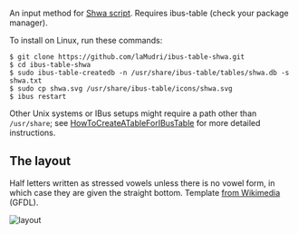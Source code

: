 An input method for [Shwa script](http://shwa.org/). Requires ibus-table (check your package manager).

To install on Linux, run these commands:

    $ git clone https://github.com/laMudri/ibus-table-shwa.git
    $ cd ibus-table-shwa
    $ sudo ibus-table-createdb -n /usr/share/ibus-table/tables/shwa.db -s shwa.txt
    $ sudo cp shwa.svg /usr/share/ibus-table/icons/shwa.svg
    $ ibus restart

Other Unix systems or IBus setups might require a path other than `/usr/share`; see [HowToCreateATableForIBusTable](https://code.google.com/p/ibus/wiki/HowToCreateATableForIBusTable) for more detailed instructions.

The layout
----------
Half letters written as stressed vowels unless there is no vowel form, in which case they are given the straight bottom. Template [from Wikimedia](https://commons.wikimedia.org/wiki/File:Blank_BRSB_Keyboard_Layout.svg) (GFDL).

![layout](master/layout.png)